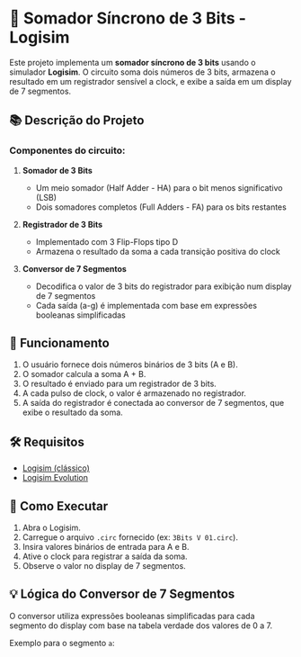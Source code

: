 # 🔢 Somador Síncrono de 3 Bits - Logisim

Este projeto implementa um **somador síncrono de 3 bits** usando o simulador **Logisim**. O circuito soma dois números de 3 bits, armazena o resultado em um registrador sensível a clock, e exibe a saída em um display de 7 segmentos.

## 📚 Descrição do Projeto

### Componentes do circuito:

1. **Somador de 3 Bits**
   - Um meio somador (Half Adder - HA) para o bit menos significativo (LSB)
   - Dois somadores completos (Full Adders - FA) para os bits restantes

2. **Registrador de 3 Bits**
   - Implementado com 3 Flip-Flops tipo D
   - Armazena o resultado da soma a cada transição positiva do clock

3. **Conversor de 7 Segmentos**
   - Decodifica o valor de 3 bits do registrador para exibição num display de 7 segmentos
   - Cada saída (a-g) é implementada com base em expressões booleanas simplificadas

## 🔁 Funcionamento

1. O usuário fornece dois números binários de 3 bits (A e B).
2. O somador calcula a soma A + B.
3. O resultado é enviado para um registrador de 3 bits.
4. A cada pulso de clock, o valor é armazenado no registrador.
5. A saída do registrador é conectada ao conversor de 7 segmentos, que exibe o resultado da soma.

## 🛠️ Requisitos

- [Logisim (clássico)](http://www.cburch.com/logisim/)
- [Logisim Evolution](https://github.com/logisim-evolution/logisim-evolution)

## 🧪 Como Executar

1. Abra o Logisim.
2. Carregue o arquivo `.circ` fornecido (ex: `3Bits V 01.circ`).
3. Insira valores binários de entrada para A e B.
4. Ative o clock para registrar a saída da soma.
5. Observe o valor no display de 7 segmentos.

## 💡 Lógica do Conversor de 7 Segmentos

O conversor utiliza expressões booleanas simplificadas para cada segmento do display com base na tabela verdade dos valores de 0 a 7.

Exemplo para o segmento `a`:

